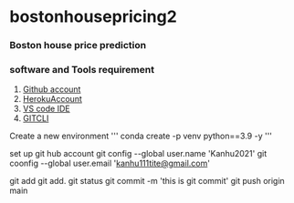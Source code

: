 # bostonhousepricing2
### Boston house price prediction

### software and Tools requirement

1. [Github account](https://github.com)
2. [HerokuAccount](https://heroku.com)
2. [VS code IDE](https://code.visualstudio.com/)
3. [GITCLI]()

Create a new environment 
'''
conda create -p venv python==3.9 -y
'''

set up git hub account 
   git config --global user.name 'Kanhu2021'
   git coonfig --global user.email 'kanhu111tite@gmail.com'

git add
git add.
git status
git commit -m 'this is git commit'
git push origin main

